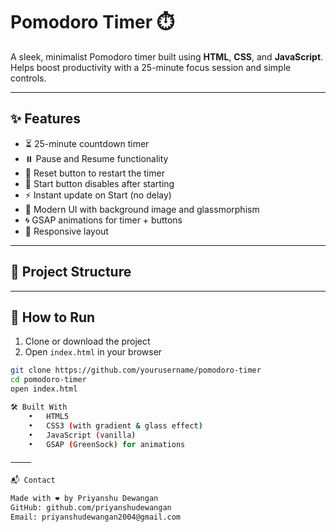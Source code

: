# Pomodoro Timer ⏱️

A sleek, minimalist Pomodoro timer built using **HTML**, **CSS**, and **JavaScript**. Helps boost productivity with a 25-minute focus session and simple controls.

---

## ✨ Features

- ⏳ 25-minute countdown timer  
- ⏸️ Pause and Resume functionality  
- 🔄 Reset button to restart the timer  
- 🚫 Start button disables after starting  
- ⚡ Instant update on Start (no delay)  
- 🎨 Modern UI with background image and glassmorphism  
- 🌀 GSAP animations for timer + buttons  
- 🧊 Responsive layout

---

## 📁 Project Structure

---

## 🚀 How to Run

1. Clone or download the project  
2. Open `index.html` in your browser  

```bash
git clone https://github.com/yourusername/pomodoro-timer
cd pomodoro-timer
open index.html

🛠 Built With
	•	HTML5
	•	CSS3 (with gradient & glass effect)
	•	JavaScript (vanilla)
	•	GSAP (GreenSock) for animations

⸻

📬 Contact

Made with ❤️ by Priyanshu Dewangan
GitHub: github.com/priyanshudewangan
Email: priyanshudewangan2004@gmail.com
